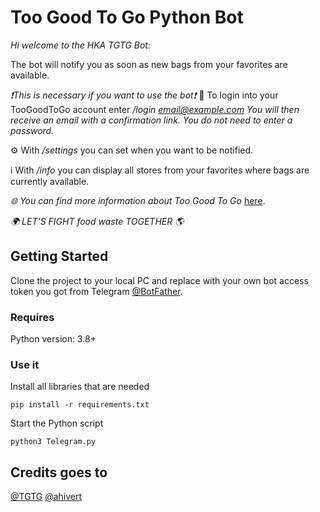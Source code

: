 # Too Good To Go Python Bot

*Hi welcome to the HKA TGTG Bot:*

The bot will notify you as soon as new bags from your favorites are available.

*❗️️This is necessary if you want to use the bot❗️*
🔑 To login into your TooGoodToGo account enter 
*/login email@example.com*
_You will then receive an email with a confirmation link.
You do not need to enter a password._

⚙️ With */settings* you can set when you want to be notified. 

ℹ️ With */info* you can display all stores from your favorites where bags are currently available.

_🌐 You can find more information about Too Good To Go_ [here](https://www.toogoodtogo.com/).

*🌍 LET'S FIGHT food waste TOGETHER 🌎*

## Getting Started
Clone the project to your local PC and replace <telegram-access-token> with your own bot access token you got from Telegram [@BotFather](https://core.telegram.org/bots/tutorial#getting-ready).

### Requires
Python version: 3.8+

### Use it
Install all libraries that are needed 
   ```
   pip install -r requirements.txt
   ```
Start the Python script
   ```
   python3 Telegram.py
   ```

## Credits goes to
[@TGTG](https://www.toogoodtogo.com/)
[@ahivert](https://github.com/ahivert/tgtg-python)




